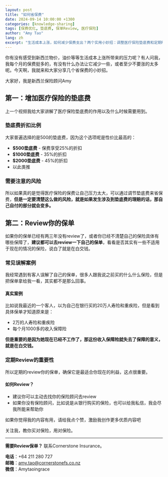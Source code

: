 ```yaml
---
layout: post
title: "如何省保费"
date: 2024-09-14 10:00:00 +1300
categories: [knowledge-sharing]
tags: [保费优化, 垫底费, 保单Review, 医疗保险]
author: "Amy Tao"
lang: zh
excerpt: "生活成本上涨，如何减少保费支出？两个实用小妙招：调整医疗保险垫底费和定期Review保单，确保不白交钱。"
---
```


你有没有感受到新西兰物价，油价等等生活成本上涨所带来的压力呢？有人问我，我每个月的保费挺多的，有没有什么办法让它减少一些，或者至少不要涨的太多呢。今天啊，我就来和大家分享几个省保费的小妙招。

大家好，我是新西兰保险顾问Amy

## 第一：增加医疗保险的垫底费

上一个视频我给大家讲解了医疗保险垫底费的作用以及什么时候需要用到。

### 垫底费折扣比例

大家普遍选择的是500的垫底费，因为这个选项呢是性价比最高的：

- **$500垫底费** - 保费享受25%的折扣
- **$1000垫底费** - 35%的折扣
- **$2000垫底费** - 45%的折扣
- 以此类推

### 需要注意的风险

所以如果真的是觉得医疗保险的保费让自己压力太大，可以通过调节垫底费来省保费，**但是一定要清楚这么做的风险，就是如果发生涉及到垫底费的理赔的话，那自己自付的部分就会变多。**

## 第二：Review你的保单

如果你的保单已经有两三年没有review了，或者你已经不清楚自己的保险具体有哪些保障了，**建议都可以去review一下自己的保单**，看看是否其实有一些不适用于现在的情况的保险，说白了就是在白交钱。

### 常见误解案例

我经常遇到有客人误解了自己的保单，很多人跟我说之前买的什么什么保险，但是把保单拿给我一看，其实都不是那么回事。

#### 真实案例

比如说我最近的一个客人，以为自己在银行买的20万人寿险和重疾险，但是看到具体保单才知道原来是：
- 2万的人寿险和重疾险
- 每个月1000多的收入保障险

**但是重要的是因为她现在已经不工作了，那这份收入保障险就失去了保障的意义，就是在白交钱。**

### 定期Review的重要性

所以定期的review你的保单，确保它是最适合你现在的利益，这点很重要。

#### 如何Review？

- 建议你可以主动去找你的保险顾问去review
- 如果你没有保险顾问，比如说是从银行购买的保险，也可以给我私信，我会尽我所能来帮助你

如果你觉得我的内容有用，请给我点个赞，激励我创作更多优质内容吧

关注我，教你买对保险，用对保险。

---

**需要Review保单？** 联系Cornerstone Insurance。

**电话**：+64 211 280 727  
**邮箱**：amy.tao@cornerstonefs.co.nz  
**微信**：Amytaoingrace
